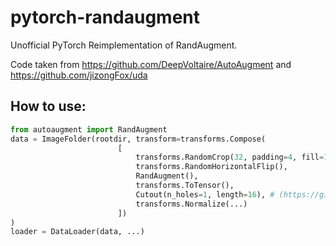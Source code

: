 # pytorch-randaugment
Unofficial PyTorch Reimplementation of RandAugment.

Code taken from https://github.com/DeepVoltaire/AutoAugment and https://github.com/jizongFox/uda

## How to use:
```python
from autoaugment import RandAugment
data = ImageFolder(rootdir, transform=transforms.Compose(
                        [
                            transforms.RandomCrop(32, padding=4, fill=128), # fill parameter needs torchvision installed from source
                            transforms.RandomHorizontalFlip(), 
                            RandAugment(),
                            transforms.ToTensor(), 
                            Cutout(n_holes=1, length=16), # (https://github.com/uoguelph-mlrg/Cutout/blob/master/util/cutout.py)
                            transforms.Normalize(...)
                        ])
)
loader = DataLoader(data, ...)
```


